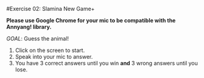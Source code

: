 #Exercise 02: Slamina New Game+

**Please use Google Chrome for your mic to be compatible with the Annyang! library.**

*GOAL*: Guess the animal!

1. Click on the screen to start.
2. Speak into your mic to answer.
3. You have 3 correct answers until you win **and** 3 wrong answers until you lose. 
